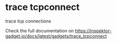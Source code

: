 # trace tcpconnect

trace tcp connections

Check the full documentation on https://inspektor-gadget.io/docs/latest/gadgets/trace_tcpconnect

